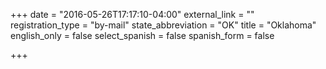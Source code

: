 +++
date = "2016-05-26T17:17:10-04:00"
external_link = ""
registration_type = "by-mail"
state_abbreviation = "OK"
title = "Oklahoma"
english_only = false
select_spanish = false
spanish_form = false

+++
